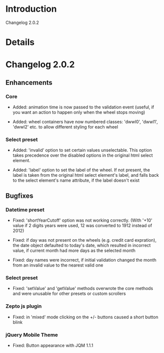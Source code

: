 # Introduction #

Changelog 2.0.2

# Details #

# Changelog 2.0.2 #

## Enhancements ##

### Core ###

  * Added: animation time is now passed to the validation event (useful, if you want an action to happen only when the wheel stops moving)

  * Added: wheel containers have now numbered classes: 'dwwl0', 'dwwl1', 'dwwl2' etc. to allow different styling for each wheel

### Select preset ###

  * Added: 'invalid' option to set certain values unselectable. This option takes precedence over the disabled options in the original html select element.

  * Added: 'label' option to set the label of the wheel. If not present, the label is taken from the original html select element's label, and falls back to the select element's name attribute, if the label doesn't exist

## Bugfixes ##

### Datetime preset ###

  * Fixed: 'shortYearCutoff' option was not working correctly. (With '+10' value if 2 digits years were used, 12 was converted to 1912 instead of 2012)

  * Fixed: if day was not present on the wheels (e.g. credit card expration), the date object defaulted to today's date, which resulted in incorrect value, if current month had more days as the selected month

  * Fixed: day names were incorrect, if initial validation changed the month from an invalid value to the nearest valid one

### Select preset ###

  * Fixed: 'setValue' and 'getValue' methods overwrote the core methods and were unusable for other presets or custom scrollers

### Zepto js plugin ###

  * Fixed: in 'mixed' mode clicking on the +/- buttons caused a short button blink

### jQuery Mobile Theme ###

  * Fixed: Button appearance with JQM 1.1.1